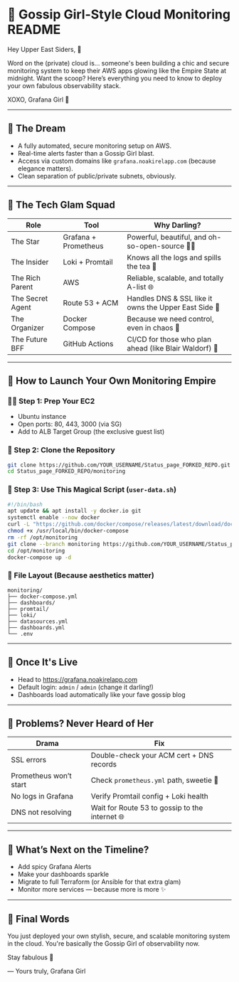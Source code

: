 # 💅 Gossip Girl-Style Cloud Monitoring README

Hey Upper East Siders, 👑

Word on the (private) cloud is... someone's been building a chic and secure monitoring system to keep their AWS apps glowing like the Empire State at midnight. Want the scoop? Here’s everything you need to know to deploy your own fabulous observability stack.

XOXO,
Grafana Girl 🖤

---

## 💭 The Dream
- A fully automated, secure monitoring setup on AWS.
- Real-time alerts faster than a Gossip Girl blast.
- Access via custom domains like `grafana.noakirelapp.com` (because elegance matters).
- Clean separation of public/private subnets, obviously.

---

## 💄 The Tech Glam Squad
| Role             | Tool                          | Why Darling?                                                |
|------------------|-------------------------------|--------------------------------------------------------------|
| The Star         | Grafana + Prometheus          | Powerful, beautiful, and oh-so-open-source 💁‍♀️              |
| The Insider      | Loki + Promtail               | Knows all the logs and spills the tea 🍵                     |
| The Rich Parent  | AWS                           | Reliable, scalable, and totally A-list 🌐                    |
| The Secret Agent | Route 53 + ACM                | Handles DNS & SSL like it owns the Upper East Side 🔐        |
| The Organizer    | Docker Compose                | Because we need control, even in chaos 💼                    |
| The Future BFF   | GitHub Actions                | CI/CD for those who plan ahead (like Blair Waldorf) 📆       |

---

## 💋 How to Launch Your Own Monitoring Empire

### 💁‍♀️ Step 1: Prep Your EC2
- Ubuntu instance
- Open ports: 80, 443, 3000 (via SG)
- Add to ALB Target Group (the exclusive guest list)

### 👯 Step 2: Clone the Repository
```bash
git clone https://github.com/YOUR_USERNAME/Status_page_FORKED_REPO.git
cd Status_page_FORKED_REPO/monitoring
```

### 🎀 Step 3: Use This Magical Script (`user-data.sh`)
```bash
#!/bin/bash
apt update && apt install -y docker.io git
systemctl enable --now docker
curl -L "https://github.com/docker/compose/releases/latest/download/docker-compose-$(uname -s)-$(uname -m)" -o /usr/local/bin/docker-compose
chmod +x /usr/local/bin/docker-compose
rm -rf /opt/monitoring
git clone --branch monitoring https://github.com/YOUR_USERNAME/Status_page_FORKED_REPO.git /opt/monitoring
cd /opt/monitoring
docker-compose up -d
```

### 💅 File Layout (Because aesthetics matter)
```
monitoring/
├── docker-compose.yml
├── dashboards/
├── promtail/
├── loki/
├── datasources.yml
├── dashboards.yml
└── .env
```

---

## 🎯 Once It's Live
- Head to https://grafana.noakirelapp.com
- Default login: `admin` / `admin` (change it darling!)
- Dashboards load automatically like your fave gossip blog

---

## 🚨 Problems? Never Heard of Her
| Drama                                | Fix                                                            |
|--------------------------------------|-----------------------------------------------------------------|
| SSL errors                           | Double-check your ACM cert + DNS records                       |
| Prometheus won’t start               | Check `prometheus.yml` path, sweetie 💅                         |
| No logs in Grafana                   | Verify Promtail config + Loki health                          |
| DNS not resolving                    | Wait for Route 53 to gossip to the internet 🌐                 |

---

## 💎 What’s Next on the Timeline?
- Add spicy Grafana Alerts
- Make your dashboards sparkle
- Migrate to full Terraform (or Ansible for that extra glam)
- Monitor more services — because more is more ✨

---

## 🥂 Final Words
You just deployed your own stylish, secure, and scalable monitoring system in the cloud.
You're basically the Gossip Girl of observability now.

Stay fabulous 💋

— Yours truly,
Grafana Girl

